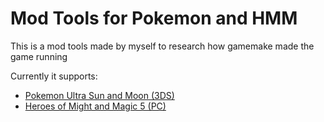# Mod Tools for Pokemon and HMM

This is a mod tools made by myself to research how gamemake made the game running

Currently it supports:

* [Pokemon Ultra Sun and Moon (3DS)](readme-pkmsm.md)
* [Heroes of Might and Magic 5 (PC)](readme-hmm5.md)
